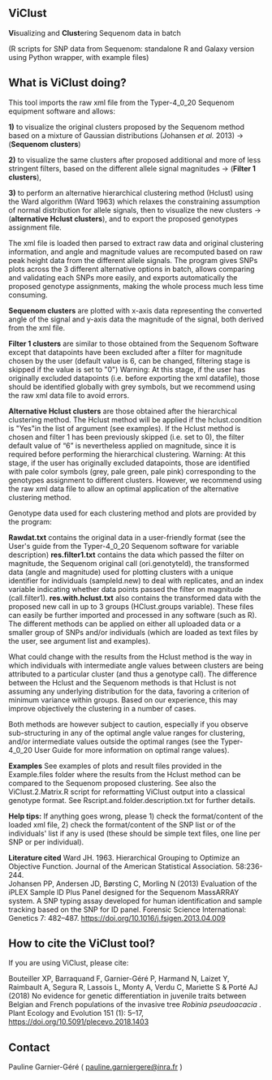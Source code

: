 ## ViClust
**Vi**sualizing and **Clust**ering Sequenom data in batch 

(R scripts for SNP data from Sequenom: standalone R and Galaxy version using Python wrapper, with example files)

## What is ViClust doing?

This tool imports the raw xml file from the Typer-4_0_20 Sequenom equipment software and allows: 

**1)** to visualize the original clusters proposed by the Sequenom method based on a mixture of Gaussian distributions (Johansen *et al.* 2013) -> (**Sequenom clusters**)

**2)** to visualize the same clusters after proposed additional and more of less stringent filters, based on the different allele signal magnitudes -> (**Filter 1 clusters**),

**3)** to perform an alternative hierarchical clustering method (Hclust) using the Ward algorithm (Ward 1963) which relaxes the constraining assumption of normal distribution for allele signals, then to visualize the new clusters -> (**alternative Hclust clusters**), and to export the proposed genotypes assignment file.

The xml file is loaded then parsed to extract raw data and original clustering information, and angle and magnitude values are recomputed based on raw peak height data from the different allele signals. The program gives SNPs plots across the 3 different alternative options in batch, allows comparing and validating each SNPs more easily, and exports automatically the proposed genotype assignments, making the whole process much less time consuming.

**Sequenom clusters** are plotted with x-axis data representing the converted angle of the signal and y-axis data the magnitude of the signal, both derived from the xml file.

**Filter 1 clusters** are similar to those obtained from the Sequenom Software except that datapoints have been excluded after a filter for magnitude chosen by the user (default value is 6, can be changed, filtering stage is skipped if the value is set to "0")
Warning: At this stage, if the user has originally excluded datapoints (i.e. before exporting the xml datafile), those should be identified globally with grey symbols, but we recommend using the raw xml data file to avoid errors.

**Alternative Hclust clusters** are those obtained after the hierarchical clustering method. 
The Hclust method will be applied if the hclust.condition is "Yes"in the list of argument (see examples). If the Hclust method is chosen and filter 1 has been previously skipped (i.e. set to 0), the filter default value of “6” is nevertheless applied on magnitude, since it is required before performing the hierarchical clustering. 
Warning: At this stage, if the user has originally excluded datapoints, those are identified with pale color symbols (grey, pale green, pale pink) corresponding to the genotypes assignment to different clusters. However, we recommend using the raw xml data file to allow an optimal application of the alternative clustering method.

Genotype data used for each clustering method and plots are provided by the program:

**Rawdat.txt** contains the original data in a user-friendly format (see the User's guide from the Typer-4_0_20 Sequenom software for variable description)
**res.filter1.txt** contains the data which passed the filter on magnitude, the Sequenom original call (ori.genotyteId), the transformed data (angle and magnitude) used for plotting clusters with a unique identifier for individuals (sampleId.new) to deal with replicates, and an index variable indicating whether data points passed the filter on magnitude (call.filter1).
**res.with.hclust.txt** also contains the transformed data with the proposed new call in up to 3 groups (HClust.groups variable).
These files can easily be further imported and processed in any software (such as R).
The different methods can be applied on either all uploaded data or a smaller group of SNPs and/or individuals (which are loaded as text files by the user, see argument list and examples).

What could change with the results from the Hclust method is the way in which individuals with intermediate angle values between clusters are being attributed to a particular cluster (and thus a genotype call).
The difference between the Hclust and the Sequenom methods is that Hclust is not assuming any underlying distribution for the data, favoring a criterion of minimum variance within groups. Based on our experience, this may improve objectively the clustering in a number of cases.

Both methods are however subject to caution, especially if you observe sub-structuring in any of the optimal angle value ranges for clustering, and/or intermediate values outside the optimal ranges  (see the Typer-4_0_20 User Guide for more information on optimal range values).

**Examples**
See examples of plots and result files provided in the Example.files folder where the results from the Hclust method can be compared to the Sequenom proposed clustering. 
See also the ViClust.2.Matrix.R script for reformatting ViClust output into a classical genotype format.
See Rscript.and.folder.description.txt for further details.

**Help tips:** If anything goes wrong, please 1) check the format/content of the loaded xml file, 2) check the format/content of the SNP list or of the individuals' list if any is used (these should be simple text files, one line per SNP or per individual).

**Literature cited** 
Ward JH. 1963. Hierarchical Grouping to Optimize an Objective Function. Journal of the American Statistical Association. 58:236-244. </br>
Johansen PP, Andersen JD, Børsting C, Morling N (2013) Evaluation of the iPLEX Sample ID Plus Panel designed for the Sequenom MassARRAY system. A SNP typing assay developed for human identification and sample tracking based on the SNP for ID panel. Forensic Science International: Genetics 7: 482–487. https://doi.org/10.1016/j.fsigen.2013.04.009


## How to cite the ViClust tool?

If you are using ViClust, please cite:

Bouteiller XP, Barraquand F, Garnier-Géré P, Harmand N, Laizet Y, Raimbault A, Segura R, Lassois L, Monty A, Verdu C, Mariette S & Porté AJ (2018) No evidence for genetic differentiation in juvenile traits between Belgian and French populations of the invasive tree <i>Robinia pseudoacacia </i>. Plant Ecology and Evolution 151 (1): 5–17, https://doi.org/10.5091/plecevo.2018.1403

## Contact 
Pauline Garnier-Géré ( pauline.garniergere@inra.fr )
